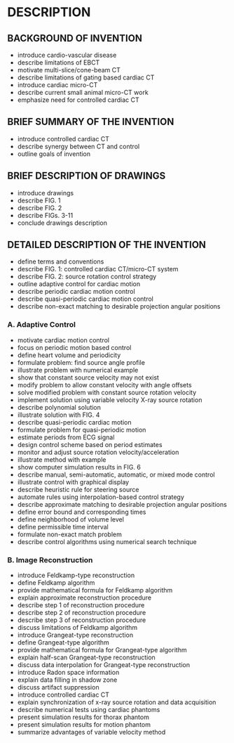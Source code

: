 # DESCRIPTION

## BACKGROUND OF INVENTION

- introduce cardio-vascular disease
- describe limitations of EBCT
- motivate multi-slice/cone-beam CT
- describe limitations of gating based cardiac CT
- introduce cardiac micro-CT
- describe current small animal micro-CT work
- emphasize need for controlled cardiac CT

## BRIEF SUMMARY OF THE INVENTION

- introduce controlled cardiac CT
- describe synergy between CT and control
- outline goals of invention

## BRIEF DESCRIPTION OF DRAWINGS

- introduce drawings
- describe FIG. 1
- describe FIG. 2
- describe FIGs. 3-11
- conclude drawings description

## DETAILED DESCRIPTION OF THE INVENTION

- define terms and conventions
- describe FIG. 1: controlled cardiac CT/micro-CT system
- describe FIG. 2: source rotation control strategy
- outline adaptive control for cardiac motion
- describe periodic cardiac motion control
- describe quasi-periodic cardiac motion control
- describe non-exact matching to desirable projection angular positions

### A. Adaptive Control

- motivate cardiac motion control
- focus on periodic motion based control
- define heart volume and periodicity
- formulate problem: find source angle profile
- illustrate problem with numerical example
- show that constant source velocity may not exist
- modify problem to allow constant velocity with angle offsets
- solve modified problem with constant source rotation velocity
- implement solution using variable velocity X-ray source rotation
- describe polynomial solution
- illustrate solution with FIG. 4
- describe quasi-periodic cardiac motion
- formulate problem for quasi-periodic motion
- estimate periods from ECG signal
- design control scheme based on period estimates
- monitor and adjust source rotation velocity/acceleration
- illustrate method with example
- show computer simulation results in FIG. 6
- describe manual, semi-automatic, automatic, or mixed mode control
- illustrate control with graphical display
- describe heuristic rule for steering source
- automate rules using interpolation-based control strategy
- describe approximate matching to desirable projection angular positions
- define error bound and corresponding times
- define neighborhood of volume level
- define permissible time interval
- formulate non-exact match problem
- describe control algorithms using numerical search technique

### B. Image Reconstruction

- introduce Feldkamp-type reconstruction
- define Feldkamp algorithm
- provide mathematical formula for Feldkamp algorithm
- explain approximate reconstruction procedure
- describe step 1 of reconstruction procedure
- describe step 2 of reconstruction procedure
- describe step 3 of reconstruction procedure
- discuss limitations of Feldkamp algorithm
- introduce Grangeat-type reconstruction
- define Grangeat-type algorithm
- provide mathematical formula for Grangeat-type algorithm
- explain half-scan Grangeat-type reconstruction
- discuss data interpolation for Grangeat-type reconstruction
- introduce Radon space information
- explain data filling in shadow zone
- discuss artifact suppression
- introduce controlled cardiac CT
- explain synchronization of x-ray source rotation and data acquisition
- describe numerical tests using cardiac phantoms
- present simulation results for thorax phantom
- present simulation results for motion phantom
- summarize advantages of variable velocity method

